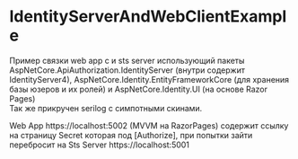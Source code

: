 # IdentityServerAndWebClientExample

Пример связки web app с  и sts server использующий пакеты AspNetCore.ApiAuthorization.IdentityServer (внутри содержит IdentityServer4), 
AspNetCore.Identity.EntityFrameworkCore (для хранения базы юзеров и их ролей) и AspNetCore.Identity.UI (на основе Razor Pages)  
Так же прикручен serilog с симпотными скинами.

Web App https://localhost:5002 (MVVM на RazorPages) содержит ссылку на страницу Secret которая под [Authorize], при попытки зайти перебросит на Sts Server  https://localhost:5001

